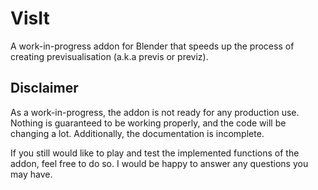 # VisIt

A work-in-progress addon for Blender that speeds up the process of creating previsualisation (a.k.a previs or previz).

## Disclaimer

As a work-in-progress, the addon is not ready for any production use. Nothing is guaranteed to be working properly, and the code will be changing a lot. Additionally, the documentation is incomplete.

If you still would like to play and test the implemented functions of the addon, feel free to do so. I would be happy to answer any questions you may have.